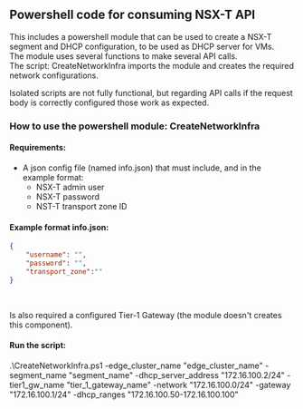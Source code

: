 ## Powershell code for consuming NSX-T API <br />
This includes a powershell module that can be used to create a NSX-T segment and DHCP configuration, to be used as DHCP server for VMs.<br />
The module uses several functions to make several API calls. <br />
The script: CreateNetworkInfra imports the module and creates the required network configurations.
<br />

Isolated scripts are not fully functional, but regarding API calls if the request body is correctly configured those work as expected.


### How to use the powershell module: CreateNetworkInfra <br/>

#### Requirements:
- A json config file (named info.json) that must include, and in the example format:
    - NSX-T admin user
    - NSX-T password
    - NST-T transport zone ID

#### Example format info.json:
```json
{
    "username": "",
    "password": "",
    "transport_zone":""
}
```
<br/>

Is also required a configured Tier-1 Gateway (the module doesn't creates this component).

#### Run the script:

.\CreateNetworkInfra.ps1 -edge_cluster_name "edge_cluster_name" -segment_name "segment_name" -dhcp_server_address "172.16.100.2/24" -tier1_gw_name "tier_1_gateway_name" -network "172.16.100.0/24" -gateway "172.16.100.1/24" -dhcp_ranges "172.16.100.50-172.16.100.100"